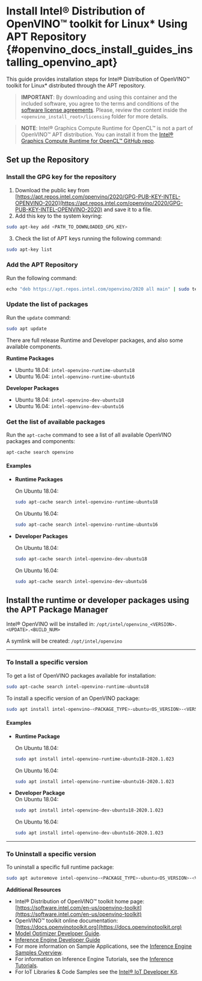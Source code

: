 # Install Intel® Distribution of OpenVINO™ toolkit for Linux* Using APT Repository {#openvino_docs_install_guides_installing_openvino_apt}

This guide provides installation steps for Intel® Distribution of OpenVINO™ toolkit for Linux* distributed through the APT repository.

> **IMPORTANT**: By downloading and using this container and the included software, you agree to the terms and conditions of the [software license agreements](https://software.intel.com/en-us/license/eula-for-intel-software-development-products). Please, review the content inside the `<openvino_install_root>/licensing` folder for more details.

> **NOTE**: Intel® Graphics Compute Runtime for OpenCL™ is not a part of OpenVINO™ APT distribution. You can install it from the [Intel® Graphics Compute Runtime for OpenCL™ GitHub repo](https://github.com/intel/compute-runtime). 

## Set up the Repository
### Install the GPG key for the repository

1. Download the public key from [https://apt.repos.intel.com/openvino/2020/GPG-PUB-KEY-INTEL-OPENVINO-2020](https://apt.repos.intel.com/openvino/2020/GPG-PUB-KEY-INTEL-OPENVINO-2020) and save it to a file. 
2. Add this key to the system keyring:
```sh
sudo apt-key add <PATH_TO_DOWNLOADED_GPG_KEY>
```
3. Check the list of APT keys running the following command:
```sh
sudo apt-key list
```

### Add the APT Repository

Run the following command:
```sh
echo "deb https://apt.repos.intel.com/openvino/2020 all main" | sudo tee /etc/apt/sources.list.d/intel-openvino-2020.list
```

### Update the list of packages

Run the `update` command:
```sh
sudo apt update
```
There are full release Runtime and Developer packages, and also some available components.

**Runtime Packages**
- Ubuntu 18.04:  `intel-openvino-runtime-ubuntu18`
- Ubuntu 16.04:  `intel-openvino-runtime-ubuntu16`

**Developer Packages**
- Ubuntu 18.04:  `intel-openvino-dev-ubuntu18`
- Ubuntu 16.04:  `intel-openvino-dev-ubuntu16`

### Get the list of available packages

Run the `apt-cache` command to see a list of all available OpenVINO packages and components:
```sh
apt-cache search openvino
```

#### Examples

* **Runtime Packages**
  
  On Ubuntu 18.04:
  ```sh
  sudo apt-cache search intel-openvino-runtime-ubuntu18
  ```
  On Ubuntu 16.04:
  ```sh
  sudo apt-cache search intel-openvino-runtime-ubuntu16
  ```
* **Developer Packages**

  On Ubuntu 18.04:
  ```sh
  sudo apt-cache search intel-openvino-dev-ubuntu18
  ```
  On Ubuntu 16.04:
  ```sh
  sudo apt-cache search intel-openvino-dev-ubuntu16
  ```


## Install the runtime or developer packages using the APT Package Manager
Intel® OpenVINO will be installed in: `/opt/intel/openvino_<VERSION>.<UPDATE>.<BUILD_NUM>`

A symlink will be created: `/opt/intel/openvino`

---
### To Install a specific version

To get a list of OpenVINO packages available for installation:

```sh
sudo apt-cache search intel-openvino-runtime-ubuntu18
```

To install a specific version of an OpenVINO package:
```sh
sudo apt install intel-openvino-<PACKAGE_TYPE>-ubuntu<OS_VERSION>-<VERSION>.<UPDATE>.<BUILD_NUM>
```

#### Examples
* **Runtime Package**

  On Ubuntu 18.04:
  ```sh
  sudo apt install intel-openvino-runtime-ubuntu18-2020.1.023
  ```
  On Ubuntu 16.04:
  ```sh
  sudo apt install intel-openvino-runtime-ubuntu16-2020.1.023
  ```
* **Developer Package**<br>
  On Ubuntu 18.04:
  ```sh
  sudo apt install intel-openvino-dev-ubuntu18-2020.1.023 
  ```
  On Ubuntu 16.04:
  ```sh
  sudo apt install intel-openvino-dev-ubuntu16-2020.1.023
  ```

---
### To Uninstall a specific version

To uninstall a specific full runtime package:
```sh
sudo apt autoremove intel-openvino-<PACKAGE_TYPE>-ubuntu<OS_VERSION>-<VERSION>.<UPDATE>.<BUILD_NUM>
```


**Additional Resources**

- Intel® Distribution of OpenVINO™ toolkit home page: [https://software.intel.com/en-us/openvino-toolkit](https://software.intel.com/en-us/openvino-toolkit)
- OpenVINO™ toolkit online documentation: [https://docs.openvinotoolkit.org](https://docs.openvinotoolkit.org)
- [Model Optimizer Developer Guide](https://docs.openvinotoolkit.org/latest/_docs_MO_DG_Deep_Learning_Model_Optimizer_DevGuide.html).
- [Inference Engine Developer Guide](https://docs.openvinotoolkit.org/latest/_docs_IE_DG_Deep_Learning_Inference_Engine_DevGuide.html)
- For more information on Sample Applications, see the [Inference Engine Samples Overview](https://docs.openvinotoolkit.org/latest/_docs_IE_DG_Samples_Overview.html).
- For information on Inference Engine Tutorials, see the [Inference Tutorials](https://github.com/intel-iot-devkit/inference-tutorials-generic).
- For IoT Libraries & Code Samples see the [Intel® IoT Developer Kit](https://github.com/intel-iot-devkit).

